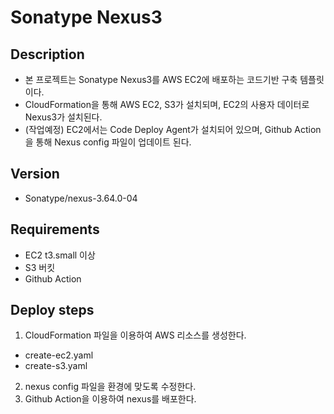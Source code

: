 # Sonatype Nexus3

## Description
- 본 프로젝트는 Sonatype Nexus3를 AWS EC2에 배포하는 코드기반 구축 템플릿이다.
- CloudFormation을 통해 AWS EC2, S3가 설치되며, EC2의 사용자 데이터로 Nexus3가 설치된다.
- (작업예정) EC2에서는 Code Deploy Agent가 설치되어 있으며, Github Action을 통해 Nexus config 파일이 업데이트 된다.

## Version
- Sonatype/nexus-3.64.0-04

## Requirements
- EC2 t3.small 이상
- S3 버킷
- Github Action

## Deploy steps
1. CloudFormation 파일을 이용하여 AWS 리소스를 생성한다.
- create-ec2.yaml
- create-s3.yaml
2. nexus config 파일을 환경에 맞도록 수정한다.
3. Github Action을 이용하여 nexus를 배포한다.


